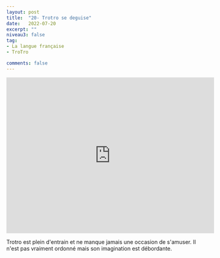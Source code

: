 ```yaml
---
layout: post
title:  "20- Trotro se deguise"
date:   2022-07-20
excerpt: ""
niveau3: false
tag:
- La langue française
- TroTro

comments: false
---
```

<center>
<img style="display: none;" src="/assets/img/thumbnails/trotro-20.jpg" alt="" width="1" height="1">
<iframe width="542px" height="406px" src="https://www.youtube.com/embed/464TMRy04ho?rel=0&controls=1&showinfo=0&modestbranding=1&enablejsapi=1" allowfullscreen frameborder="0" ></iframe></center>

Trotro est plein d'entrain et ne manque jamais une occasion de s'amuser. Il n'est pas vraiment ordonné mais son imagination est débordante. 
